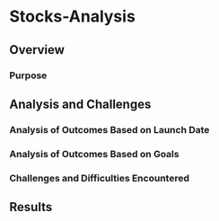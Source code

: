 # Stocks-Analysis

## Overview


### Purpose


## Analysis and Challenges


### Analysis of Outcomes Based on Launch Date


### Analysis of Outcomes Based on Goals



### Challenges and Difficulties Encountered

## Results

